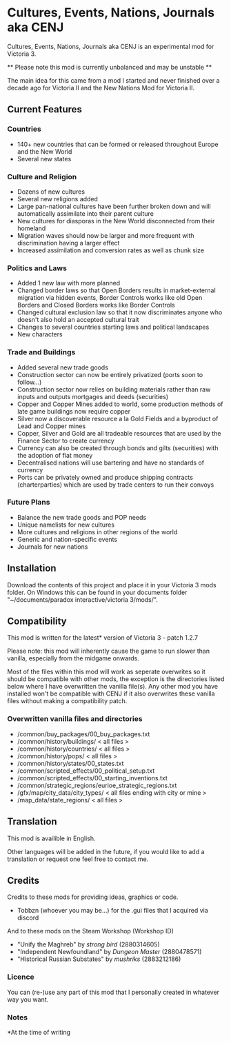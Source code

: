 # Cultures, Events, Nations, Journals aka CENJ

Cultures, Events, Nations, Journals aka CENJ is an experimental mod for Victoria 3.

** Please note this mod is currently unbalanced and may be unstable **

The main idea for this came from a mod I started and never finished over a decade ago for Victoria II and the New Nations Mod for Victoria II.

## Current Features

### Countries

- 140+ new countries that can be formed or released throughout Europe and the New World
- Several new states

### Culture and Religion

- Dozens of new cultures
- Several new religions added
- Large pan-national cultures have been further broken down and will automatically assimilate into their parent culture
- New cultures for diasporas in the New World disconnected from their homeland
- Migration waves should now be larger and more frequent with discrimination having a larger effect
- Increased assimilation and conversion rates as well as chunk size

### Politics and Laws

- Added 1 new law with more planned
- Changed border laws so that Open Borders results in market-external migration via hidden events, Border Controls works like old Open Borders and Closed Borders works like Border Controls
- Changed cultural exclusion law so that it now discriminates anyone who doesn't also hold an accepted cultural trait
- Changes to several countries starting laws and political landscapes
- New characters

### Trade and Buildings

- Added several new trade goods
- Construction sector can now be entirely privatized (ports soon to follow...)
- Construction sector now relies on building materials rather than raw inputs and outputs mortgages and deeds (securities)
- Copper and Copper Mines added to world, some production methods of late game buildings now require copper
- Silver now a discoverable resource a la Gold Fields and a byproduct of Lead and Copper mines
- Copper, Silver and Gold are all tradeable resources that are used by the Finance Sector to create currency
- Currency can also be created through bonds and gilts (securities) with the adoption of fiat money
- Decentralised nations will use bartering and have no standards of currency
- Ports can be privately owned and produce shipping contracts (charterparties) which are used by trade centers to run their convoys

### Future Plans

- Balance the new trade goods and POP needs
- Unique namelists for new cultures
- More cultures and religions in other regions of the world
- Generic and nation-specific events
- Journals for new nations

## Installation

Download the contents of this project and place it in your Victoria 3 mods folder. On Windows this can be found in your documents folder "~/documents/paradox interactive/victoria 3/mods/".

## Compatibility

This mod is written for the latest* version of Victoria 3 - patch 1.2.7

Please note: this mod will inherently cause the game to run slower than vanilla, especially from the midgame onwards.

Most of the files within this mod will work as seperate overwrites so it should be compatible with other mods, the exception is the directories listed below where I have overwritten the vanilla file(s). Any other mod you have installed won't be compatible with CENJ if it also overwrites these vanilla files without making a compatibility patch.

### Overwritten vanilla files and directories

- /common/buy_packages/00_buy_packages.txt
- /common/history/buildings/ < all files >
- /common/history/countries/ < all files >
- /common/history/pops/ < all files >
- /common/history/states/00_states.txt
- /common/scripted_effects/00_political_setup.txt
- /common/scripted_effects/00_starting_inventions.txt
- /common/strategic_regions/eurioe_strategic_regions.txt
- /gfx/map/city_data/city_types/ < all files ending with city or mine >
- /map_data/state_regions/ < all files >

## Translation

This mod is availible in English.

Other languages will be added in the future, if you would like to add a translation or request one feel free to contact me. 

## Credits

Credits to these mods for providing ideas, graphics or code.


- Tobbzn (whoever you may be...) for the .gui files that I acquired via discord

And to these mods on the Steam Workshop (Workshop ID)

- "Unify the Maghreb" by *strong bird* (2880314605)
- "Independent Newfoundland" by *Dungeon Master* (2880478571)
- "Historical Russian Substates" by *mushriks* (2883212186)

### Licence

You can (re-)use any part of this mod that I personally created in whatever way you want.

### Notes

*At the time of writing
